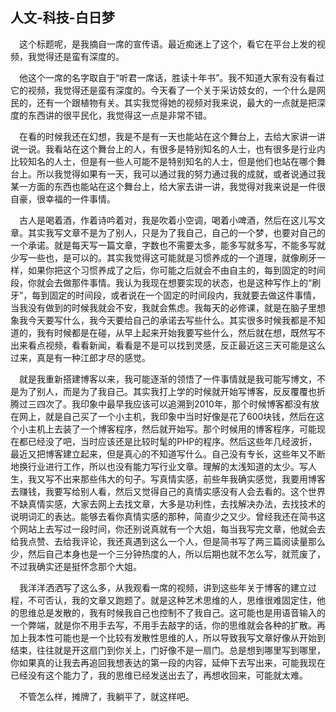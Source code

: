 ## 人文-科技-白日梦

&ensp;&ensp;这个标题呢，是我摘自一席的宣传语。最近痴迷上了这个，看它在平台上发的视频，我觉得还是蛮有深度的。

&ensp;&ensp;他这个一席的名字取自于“听君一席话，胜读十年书”。我不知道大家有没有看过它的视频，我觉得还是蛮有深度的。今天看了一个关于采访妓女的，一个什么是网民的，还有一个跟植物有关。其实我觉得她的视频对我来说，最大的一点就是把深度的东西讲的很平民化，我觉得这一点是非常不错。

&ensp;&ensp;在看的时候我还在幻想，我是不是有一天也能站在这个舞台上，去给大家讲一讲说一说。我看站在这个舞台上的人，有很多是特别知名的人士，也有很多是行业内比较知名的人士，但是有一些人可能不是特别知名的人士，但是他们也站在哪个舞台上。所以我觉得如果有一天，我可以通过我的努力通过我的成就，或者说通过我某一方面的东西也能站在这个舞台上，给大家去讲一讲，我觉得对我来说是一件很自豪，很幸福的一件事情。

&ensp;&ensp;古人是喝着酒，作着诗吟着对，我是吹着小空调，喝着小啤酒，然后在这儿写文章。其实我写文章不是为了别人，只是为了我自己，自己的一个梦，也要对自己的一个承诺。就是每天写一篇文章，字数也不需要太多，能多写就多写，不能多写就少写一些也，是可以的。其实我觉得这可能就是习惯养成的一个道理，就像刷牙一样，如果你把这个习惯养成了之后，你可能之后就会不由自主的，每到固定的时间段，你就会去做那件事情。我认为我现在想要实现的状态，也是这种写作上的“刷牙”，每到固定的时间段，或者说在一个固定的时间段内，我就要去做这件事情，当我没有做到的时候我就会不安，我就会焦虑。我每天的必修课，就是在脑子里想象我今天要写什么，我今天要给自己的承诺去写些什么。其实很多时候我都是不知道的，我有时候都是在碰，从早上起来开始我要写些什么，然后就在想，既然写不出来看点视频，看看新闻，看看是不是可以找到灵感，反正最近这三天可能是这么过来，真是有一种江郎才尽的感觉。

&ensp;&ensp;就是我重新搭建博客以来，我可能逐渐的领悟了一件事情就是我可能写博文，不是为了别人，而是为了我自己。其实我打上学的时候就开始写博客，反反覆覆也折腾过三四次了。我印象中最早我应该可以追溯到2010年，那个时候博客都没有放在网上，就是自己买了一个小主机，我印象中当时好像是花了600块钱，然后在这个小主机上去装了一个博客程序，然后就开始写。那个时候用的博客程序，可能现在都已经没了吧，当时应该还是比较时髦的PHP的程序。然后这些年几经波折，最近又把博客建立起来，但是真心的不知道写什么。自己没有专长，这些年又不断地换行业进行工作，所以也没有能力写行业文章。理解的太浅知道的太少。写人生，我又写不出来那些伟大的句子。写真情实感，前些年我确实感觉，我要用博客去赚钱，我要写给别人看，然后又觉得自己的真情实感没有人会去看的。这个世界不缺真情实感，大家去网上去找文章，大多是功利性，去找解决办法，去找技术的说明词汇的表达。能够去看你真情实感的那种，简直少之又少。曾经我还在简书这个网站上去写过一段时间，你还别说真就有一个大姐，每当我写完文章，他就会去给我点赞、去给我评论，我还真遇到这么一个人，但是简书写了两三篇阅读量那么少，然后自己本身也是一个三分钟热度的人，所以后期也就不怎么写，就荒废了，不过我确实还是挺怀念那个大姐。

&ensp;&ensp;我洋洋洒洒写了这么多，从我观看一席的视频，讲到这些年关于博客的建立过程，不可否认，我的文章又跑题了。就是这种艺术思维的人，思维很难固定住，他的思维总是发散的，我有时候我自己也控制不了我自己。这可能也是用语音输入的一个弊端，就是你不用手去写，不用手去敲字的话，你的思维就会各种的扩散。再加上我本性可能也是一个比较有发散性思维的人，所以导致我写文章好像从开始到结束，往往就是开这扇门到你关上，门好像不是一扇门。总是想到哪里写到哪里，你如果真的让我去再追回我想表达的第一段的内容，延伸下去写出来，可能我现在已经没有这个能力了，我的思维已经发送出去了，再想收回来，可能就太难。

&ensp;&ensp;不管怎么样，摊牌了，我躺平了，就这样吧。
